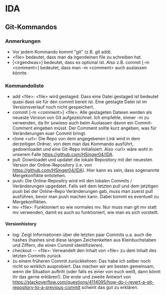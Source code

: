 # IDA

## Git-Kommandos

<!--- TODO: Noch andere Beispiele außer <file> -->

### Anmerkungen

* Vor jedem Kommando kommt "git" (z.B. git add). 
* &lt;file&gt; bedeutet, dass man da irgendeinen file zu schreiben hat. 
* [&lt;irgendwas&gt;] bedeutet, dass es optional ist. Also z.B. commit [-m &lt;comment&gt;] bedeutet, dass man -m &lt;comment&gt; auch auslassen könnte.

### Kommandoliste

* add &lt;file&gt;: &lt;file&gt; wird gestaged. Dass eine Datei gestaged ist bedeutet quasi dass sie für den commit bereit ist. Eine gestagte Datei ist im Versionsverlauf noch nicht gespeichert.
* commit [-m &lt;comment&gt;] &lt;file&gt;: Alle gestageten Dateien werden als neueste Version von Git aufgezeichnet. Ich empfehle, immer -m <comment> zu verwenden, da ihr sowieso auch beim Auslassen davon ein
Commit-Comment eingeben müsst. Der Comment sollte kurz angeben, was für Veränderungen euer Commit bringt.
* clone &lt;url&gt;: Die Repo von dem angegebenen Link wird in dem derzeitigen Ordner, von dem man das Kommando ausführt, gedownloadet und eine Git-Repo initialisiert. Also &lt;url&gt; wäre wohl in unserem Falle https://github.com/HSinger04/IDA.
* pull: Downloadet und updatet die lokale Repository mit der neuesten Version der Online-Repository (i.e. von https://github.com/HSinger04/IDA). Hier kann es sein, dass sogenannte Mergekonflikte entstehen.
* push: Die Online-Repositry wird mit den lokalen Commits / Veränderungen upgedatet. Falls seit dem letzten pull und dem jetztigen push bei der Online-Repo Veränderungen gab, muss man zuerst pull ausführen, bevor man push machen kann. Dabei kommt es eventuell zu Mergekonflikten.   
* mv &lt;file&gt;: Funktioniert so wie normales mv. Nur muss man git mv statt mv verwenden, damit es auch so funktioniert, wie man es sich vorstellt.

#### Versionhistory

* log: Zeigt Informationen über die letzten paar Commits u.a. auch die hashes (hashes sind diese langen Zeichenketten aus Kleinbuchstaben und Ziffern, die einen Commit identifizieren). 
* checkout -- &lt;file&gt;: Verwandelt den Inhalt von &lt;file&gt; zu dem Inhalt des letzten Commits zurück
* zu einem früheren Commit zurückkehren: Das habe ich selber noch nicht so wirklich ausprobiert. Das machen wir am besten gemeinsam, wenn die Situation auftritt (oder falls es einer von euch weiß, dann könnt ihr das gerne erklären!). Die erste und zweite Antwort von https://stackoverflow.com/questions/4114095/how-do-i-revert-a-git-repository-to-a-previous-commit scheint das gut zu erklären.

